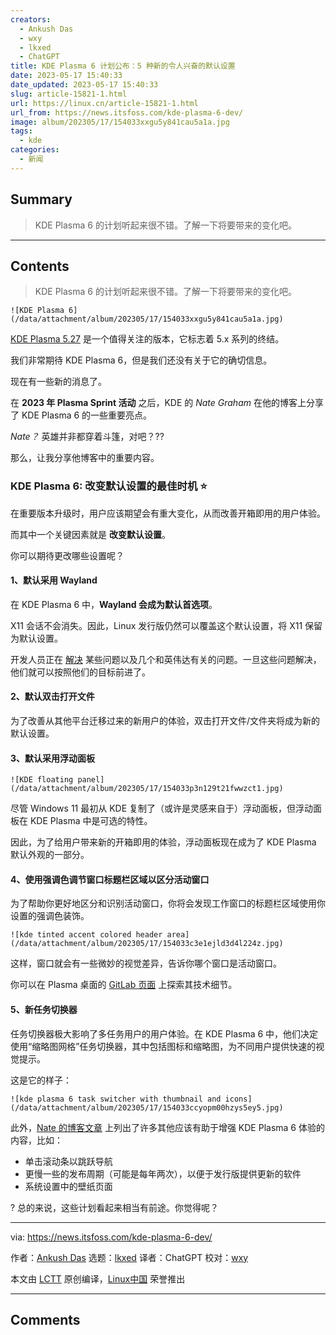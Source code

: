 ```yaml
---
creators:
  - Ankush Das
  - wxy
  - lkxed
  - ChatGPT
title: KDE Plasma 6 计划公布：5 种新的令人兴奋的默认设置
date: 2023-05-17 15:40:33
date_updated: 2023-05-17 15:40:33
slug: article-15821-1.html
url: https://linux.cn/article-15821-1.html
url_from: https://news.itsfoss.com/kde-plasma-6-dev/
image: album/202305/17/154033xxgu5y841cau5a1a.jpg
tags:
  - kde
categories:
  - 新闻
---
```


## Summary

> KDE Plasma 6 的计划听起来很不错。了解一下将要带来的变化吧。

***

<!-- more -->

## Contents

> 
> KDE Plasma 6 的计划听起来很不错。了解一下将要带来的变化吧。
> 
> 
> 

`![KDE Plasma 6](/data/attachment/album/202305/17/154033xxgu5y841cau5a1a.jpg)`

[KDE Plasma 5.27](https://news.itsfoss.com/kde-plasma-5-27-release/) 是一个值得关注的版本，它标志着 5.x 系列的终结。

我们非常期待 KDE Plasma 6，但是我们还没有关于它的确切信息。

现在有一些新的消息了。

在 **2023 年 Plasma Sprint 活动** 之后，KDE 的 *Nate Graham* 在他的博客上分享了 KDE Plasma 6 的一些重要亮点。

*Nate？* 英雄并非都穿着斗篷，对吧？??

那么，让我分享他博客中的重要内容。

### KDE Plasma 6: 改变默认设置的最佳时机 ⭐

在重要版本升级时，用户应该期望会有重大变化，从而改善开箱即用的用户体验。

而其中一个关键因素就是 **改变默认设置**。

你可以期待更改哪些设置呢？

#### 1、默认采用 Wayland

在 KDE Plasma 6 中，**Wayland 会成为默认首选项**。

X11 会话不会消失。因此，Linux 发行版仍然可以覆盖这个默认设置，将 X11 保留为默认设置。

开发人员正在 [解决](https://invent.kde.org/plasma/plasma-workspace/-/merge_requests/2188?ref=news.itsfoss.com#note_676355) 某些问题以及几个和英伟达有关的问题。一旦这些问题解决，他们就可以按照他们的目标前进了。

#### 2、默认双击打开文件

为了改善从其他平台迁移过来的新用户的体验，双击打开文件/文件夹将成为新的默认设置。

#### 3、默认采用浮动面板

`![KDE floating panel](/data/attachment/album/202305/17/154033p3n129t21fwwzct1.jpg)`

尽管 Windows 11 最初从 KDE 复制了（或许是灵感来自于）浮动面板，但浮动面板在 KDE Plasma 中是可选的特性。

因此，为了给用户带来新的开箱即用的体验，浮动面板现在成为了 KDE Plasma 默认外观的一部分。

#### 4、使用强调色调节窗口标题栏区域以区分活动窗口

为了帮助你更好地区分和识别活动窗口，你将会发现工作窗口的标题栏区域使用你设置的强调色装饰。

`![kde tinted accent colored header area](/data/attachment/album/202305/17/154033c3e1ejld3d4l224z.jpg)`

这样，窗口就会有一些微妙的视觉差异，告诉你哪个窗口是活动窗口。

你可以在 Plasma 桌面的 [GitLab 页面](https://invent.kde.org/plasma/plasma-desktop/-/issues/78?ref=news.itsfoss.com) 上探索其技术细节。

#### 5、新任务切换器

任务切换器极大影响了多任务用户的用户体验。在 KDE Plasma 6 中，他们决定使用“缩略图网格”任务切换器，其中包括图标和缩略图，为不同用户提供快速的视觉提示。

这是它的样子：

`![kde plasma 6 task switcher with thumbnail and icons](/data/attachment/album/202305/17/154033ccyopm00hzys5ey5.jpg)`

此外，[Nate 的博客文章](https://pointieststick.com/2023/05/11/plasma-6-better-defaults/?ref=news.itsfoss.com) 上列出了许多其他应该有助于增强 KDE Plasma 6 体验的内容，比如：

* 单击滚动条以跳跃导航
* 更慢一些的发布周期（可能是每年两次），以便于发行版提供更新的软件
* 系统设置中的壁纸页面

? 总的来说，这些计划看起来相当有前途。你觉得呢？

---

via: <https://news.itsfoss.com/kde-plasma-6-dev/>

作者：[Ankush Das](https://news.itsfoss.com/author/ankush/) 选题：[lkxed](https://github.com/lkxed/) 译者：ChatGPT 校对：[wxy](https://github.com/wxy)

本文由 [LCTT](https://github.com/LCTT/TranslateProject) 原创编译，[Linux中国](https://linux.cn/) 荣誉推出

***

## Comments
